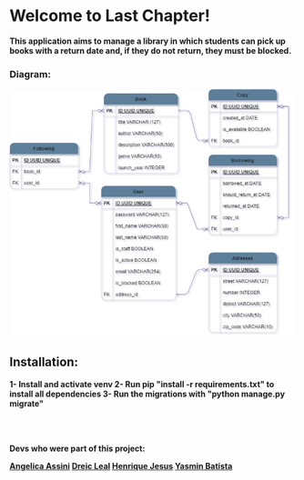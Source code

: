 <h1>Welcome to <strong>Last Chapter!<strong></h1>

This application aims to manage a library in which students can pick up books with a return date and, if they do not return, they must be blocked.

<h3>Diagram:</h3>

![Library](DER_last_chapter.png)

<h2>Installation:</h2>

1- Install and activate venv 
2- Run pip "install -r requirements.txt" to install all dependencies
3- Run the migrations with "python manage.py migrate"

<br></br>

Devs who were part of this project:

[Angelica Assini](https://www.linkedin.com/in/angelica-assini/)
[Dreic Leal](https://www.linkedin.com/in/dreicleal/)
[Henrique Jesus](https://www.linkedin.com/in/henrique-jesus128/)
[Yasmin Batista](https://www.linkedin.com/in/tsukedev/)

